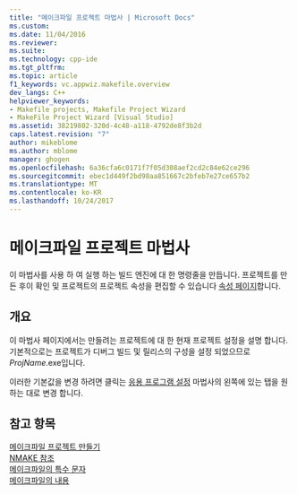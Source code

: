 ```yaml
---
title: "메이크파일 프로젝트 마법사 | Microsoft Docs"
ms.custom: 
ms.date: 11/04/2016
ms.reviewer: 
ms.suite: 
ms.technology: cpp-ide
ms.tgt_pltfrm: 
ms.topic: article
f1_keywords: vc.appwiz.makefile.overview
dev_langs: C++
helpviewer_keywords:
- Makefile projects, Makefile Project Wizard
- MakeFile Project Wizard [Visual Studio]
ms.assetid: 38219802-320d-4c48-a118-4792de8f3b2d
caps.latest.revision: "7"
author: mikeblome
ms.author: mblome
manager: ghogen
ms.openlocfilehash: 6a36cfa6c0171f7f05d308aef2cd2c84e62ce296
ms.sourcegitcommit: ebec1d449f2bd98aa851667c2bfeb7e27ce657b2
ms.translationtype: MT
ms.contentlocale: ko-KR
ms.lasthandoff: 10/24/2017
---
```

# <a name="makefile-project-wizard"></a>메이크파일 프로젝트 마법사
이 마법사를 사용 하 여 실행 하는 빌드 엔진에 대 한 명령줄을 만듭니다. 프로젝트를 만든 후이 확인 및 프로젝트의 프로젝트 속성을 편집할 수 있습니다 [속성 페이지](../ide/working-with-project-properties.md)합니다.  
  
## <a name="overview"></a>개요  
 이 마법사 페이지에서는 만들려는 프로젝트에 대 한 현재 프로젝트 설정을 설명 합니다. 기본적으로는 프로젝트가 디버그 빌드 및 릴리스의 구성을 설정 되었으므로 *ProjName*.exe입니다.  
  
 이러한 기본값을 변경 하려면 클릭는 [응용 프로그램 설정](../ide/application-settings-makefile-project-wizard.md) 마법사의 왼쪽에 있는 탭을 원하는 대로 변경 합니다.  
  
## <a name="see-also"></a>참고 항목  
 [메이크파일 프로젝트 만들기](../ide/creating-a-makefile-project.md)   
 [NMAKE 참조](../build/nmake-reference.md)   
 [메이크파일의 특수 문자](../build/special-characters-in-a-makefile.md)   
 [메이크파일의 내용](../build/contents-of-a-makefile.md)